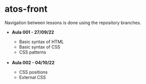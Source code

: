 # atos-front

Navigation between lessons is done using the repository branches.

<ul>
<li><b>Aula 001 - 27/09/22</b></li>
  <ul>
    <li>Basic syntax of HTML</li>
    <li>Basic syntax of CSS</li>
    <li>CSS patterns</li>

  </ul>
 <br/>
<li><b>Aula 002 - 04/10/22</b></li>
  <ul>
      <li>CSS positions</li>
      <li>External CSS</li>
  </ul>
   <br/>

</ul>

